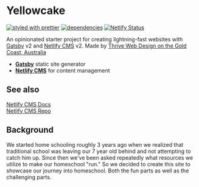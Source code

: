 # Yellowcake

[![styled with prettier](https://img.shields.io/badge/styled_with-prettier-ff69b4.svg?style=flat-square)](https://github.com/prettier/prettier)
[![dependencies](https://david-dm.org/darinlevesque/Kelli-HS.svg?style=flat-square)](https://david-dm.org/darinlevesque/Kelli-HS)
[![Netlify Status](https://api.netlify.com/api/v1/badges/2c9e6097-f765-4980-8ee0-9cd2a0530301/deploy-statusstyle=flat-square)](https://app.netlify.com/sites/wherethewildlingslearn/deploys)

An opinionated starter project for creating lightning-fast websites with [Gatsby](https://gatsbyjs.org) v2 and [Netlify CMS](https://netlifycms.org) v2. Made by [Thrive Web Design on the Gold Coast, Australia](https://thriveweb.com.au)

- **[Gatsby](https://gatsbyjs.org)** static site generator
- **[Netlify CMS](https://github.com/netlify/netlify-cms)** for content management

## See also

[Netlify CMS Docs](https://www.netlifycms.org/docs/)  
[Netlify CMS Repo](https://github.com/netlify/netlify-cms)

## Background

We started home schooling roughly 3 years ago when we realized that traditional school was leaving our 7 year old behind and not attempting to catch him up. Since then we've been asked repeatedly what resources we utilize to make our homeschool "run." So we decided to create this site to showcase our journey into homeschool. Both the fun parts as well as the challenging parts.

